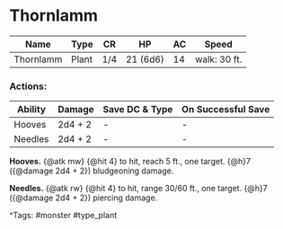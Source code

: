 # Thornlamm

| Name | Type | CR | HP | AC | Speed |
|------|------|----|----|----|-------|
| Thornlamm | Plant | 1/4 | 21 (6d6) | 14 | walk: 30 ft. |

### Actions:

| Ability | Damage | Save DC & Type | On Successful Save |
|---------|--------|----------------|--------------------|
| Hooves | 2d4 + 2 | - | - |
| Needles | 2d4 + 2 | - | - |


**Hooves.** {@atk mw} {@hit 4} to hit, reach 5 ft., one target. {@h}7 ({@damage 2d4 + 2}) bludgeoning damage.

**Needles.** {@atk rw} {@hit 4} to hit, range 30/60 ft., one target. {@h}7 ({@damage 2d4 + 2}) piercing damage.

^Tags: #monster #type_plant